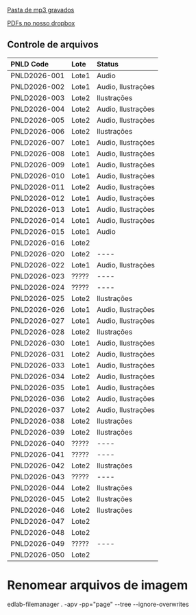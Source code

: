 [Pasta de mp3 gravados](https://drive.google.com/drive/folders/16ckcKdK5DUIL6lDtOeobPPkq8Qu--hCe)

[PDFs no nosso dropbox](https://www.dropbox.com/home/EDITAIS/PNLD/2026_INFANTIL/PRODUCAO_EDITORIAL/AUDIO)

Controle de arquivos
--------------------

| PNLD Code    | Lote   | Status             |
|:-------------|:-------|:-------------------|
| PNLD2026-001 | Lote1  | Audio              |
| PNLD2026-002 | Lote1  | Audio, Ilustrações |
| PNLD2026-003 | Lote2  | Ilustrações        |
| PNLD2026-004 | Lote2  | Audio, Ilustrações |
| PNLD2026-005 | Lote2  | Audio, Ilustrações |
| PNLD2026-006 | Lote2  | Ilustrações        |
| PNLD2026-007 | Lote1  | Audio, Ilustrações |
| PNLD2026-008 | Lote1  | Audio, Ilustrações |
| PNLD2026-009 | Lote1  | Audio, Ilustrações |
| PNLD2026-010 | Lote1  | Audio, Ilustrações |
| PNLD2026-011 | Lote2  | Audio, Ilustrações |
| PNLD2026-012 | Lote1  | Audio, Ilustrações |
| PNLD2026-013 | Lote1  | Audio, Ilustrações |
| PNLD2026-014 | Lote1  | Audio, Ilustrações |
| PNLD2026-015 | Lote1  | Audio              |
| PNLD2026-016 | Lote2  |                    |
| PNLD2026-020 | Lote2  | ----               |
| PNLD2026-022 | Lote1  | Audio, Ilustrações |
| PNLD2026-023 | ?????  | ----               |
| PNLD2026-024 | ?????  | ----               |
| PNLD2026-025 | Lote2  | Ilustrações        |
| PNLD2026-026 | Lote1  | Audio, Ilustrações |
| PNLD2026-027 | Lote1  | Audio, Ilustrações |
| PNLD2026-028 | Lote2  | Ilustrações        |
| PNLD2026-030 | Lote1  | Audio, Ilustrações |
| PNLD2026-031 | Lote2  | Audio, Ilustrações |
| PNLD2026-033 | Lote1  | Audio, Ilustrações |
| PNLD2026-034 | Lote2  | Audio, Ilustrações |
| PNLD2026-035 | Lote1  | Audio, Ilustrações |
| PNLD2026-036 | Lote2  | Audio, Ilustrações |
| PNLD2026-037 | Lote2  | Audio, Ilustrações |
| PNLD2026-038 | Lote2  | Ilustrações        |
| PNLD2026-039 | Lote2  | Ilustrações        |
| PNLD2026-040 | ?????  | ----               |
| PNLD2026-041 | ?????  | ----               |
| PNLD2026-042 | Lote2  | Ilustrações        |
| PNLD2026-043 | ?????  | ----               |
| PNLD2026-044 | Lote2  | Ilustrações        |
| PNLD2026-045 | Lote2  | Ilustrações        | Requer tratamento de imagem
| PNLD2026-046 | Lote2  | Ilustrações        | 
| PNLD2026-047 | Lote2  |                    |
| PNLD2026-048 | Lote2  |                    |
| PNLD2026-049 | ?????  | ----               |
| PNLD2026-050 | Lote2  |                    |


# Renomear arquivos de imagem
edlab-filemanager . -apv -pp="page" --tree --ignore-overwrites
